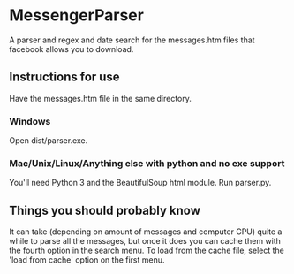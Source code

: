 # MessengerParser
A parser and regex and date search for the messages.htm files that facebook allows you to download.

## Instructions for use
Have the messages.htm file in the same directory.
### Windows
Open dist/parser.exe.
### Mac/Unix/Linux/Anything else with python and no exe support
You'll need Python 3 and the BeautifulSoup html module. Run parser.py.

## Things you should probably know
It can take (depending on amount of messages and computer CPU) quite a while to parse all the messages, but once it does you can cache them with the fourth option in the search menu. To load from the cache file, select the 'load from cache' option on the first menu.
